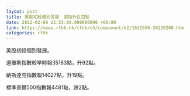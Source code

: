 ```yaml
---
layout: post
title: 美股初段個別發展　道指升近百點
date: 2022-02-08 22:53:00.000000000 +08:00
link: https://news.rthk.hk/rthk/ch/component/k2/1632650-20220208.htm
categories: rthk
---
```


美股初段個別發展。

道瓊斯指數較早時報35183點，升92點。

納斯達克指數報14027點，升19點。

標準普爾500指數報4481點，跌2點。
